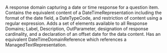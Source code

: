 A response domain capturing a date or time response for a question item. Contains the equivalent content of a DateTimeRepresentation including the format of the date field, a DateTypeCode, and restriction of content using a regular expression. Adds a set of elements available to all Response Domains; Label, Description, OutParameter, designation of response cardinality, and a declaration of an offset date for the data content. Has an equivalent DateTimeDomainReference which references a ManagedTextRepresentation.